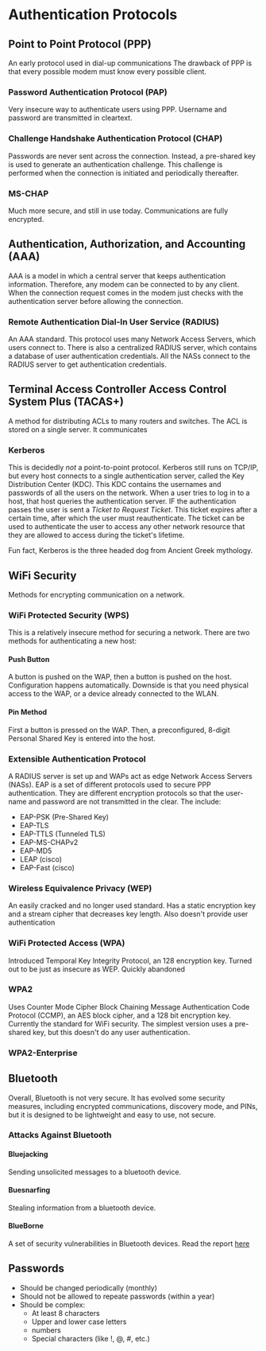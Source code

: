 # Authentication Protocols



## Point to Point Protocol (PPP)
An early protocol used in dial-up communications
The drawback of PPP is that every possible modem must know every possible client.

### Password Authentication Protocol (PAP)
Very insecure way to authenticate users using PPP.
Username and password are transmitted in cleartext.

### Challenge Handshake Authentication Protocol (CHAP)
Passwords are never sent across the connection.
Instead, a pre-shared key is used to generate an authentication challenge.
This challenge is performed when the connection is initiated and periodically thereafter.

### MS-CHAP
Much more secure, and still in use today.
Communications are fully encrypted.


## Authentication, Authorization, and Accounting (AAA)
AAA is a model in which a central server that keeps authentication information.
Therefore, any modem can be connected to by any client.
When the connection request comes in the modem just checks with the authentication server before allowing the connection.

### Remote Authentication Dial-In User Service (RADIUS)
An AAA standard.
This protocol uses many Network Access Servers, which users connect to.
There is also a centralized RADIUS server, which contains a database of user authentication credentials.
All the NASs connect to the RADIUS server to get authentication credentials.


## Terminal Access Controller Access Control System Plus (TACAS+)
A method for distributing ACLs to many routers and switches.
The ACL is stored on a single server.
It communicates

### Kerberos
This is decidedly _not_ a point-to-point protocol.
Kerberos still runs on TCP/IP, but every host connects to a single authentication server, called the Key Distribution Center (KDC).
This KDC contains the usernames and passwords of all the users on the network.
When a user tries to log in to a host, that host queries the authentication server.
IF the authentication passes the user is sent a _Ticket to Request Ticket_.
This ticket expires after a certain time, after which the user must reauthenticate.
The ticket can be used to authenticate the user to access any other network resource that they are allowed to access during the ticket's lifetime.

Fun fact, Kerberos is the three headed dog from Ancient Greek mythology.





## WiFi Security
Methods for encrypting communication on a network.

### WiFi Protected Security (WPS)
This is a relatively insecure method for securing a network.
There are two methods for authenticating a new host:

#### Push Button
A button is pushed on the WAP, then a button is pushed on the host.
Configuration happens automatically.
Downside is that you need physical access to the WAP, or a device already connected to the WLAN.

#### Pin Method
First a button is pressed on the WAP.
Then, a preconfigured, 8-digit Personal Shared Key is entered into the host.


### Extensible Authentication Protocol
A RADIUS server is set up and WAPs act as edge Network Access Servers (NASs).
EAP is a set of different protocols used to secure PPP authentication.
They are different encryption protocols so that the user-name and password are not transmitted in the clear.
The include:
- EAP-PSK (Pre-Shared Key)
- EAP-TLS
- EAP-TTLS (Tunneled TLS)
- EAP-MS-CHAPv2
- EAP-MD5
- LEAP (cisco)
- EAP-Fast (cisco)


### Wireless Equivalence Privacy (WEP)
An easily cracked and no longer used standard.
Has a static encryption key and a stream cipher that decreases key length.
Also doesn't provide user authentication

### WiFi Protected Access (WPA)
Introduced Temporal Key Integrity Protocol, an 128 encryption key.
Turned out to be just as insecure as WEP.
Quickly abandoned

### WPA2
Uses Counter Mode Cipher Block Chaining Message Authentication Code Protocol (CCMP), an AES block cipher, and a 128 bit encryption key.
Currently the standard for WiFi security.
The simplest version uses a pre-shared key, but this doesn't do any user authentication.

### WPA2-Enterprise





## Bluetooth
Overall, Bluetooth is not very secure.
It has evolved some security measures, including encrypted communications, discovery mode, and PINs, but it is designed to be lightweight and easy to use, not secure.

### Attacks Against Bluetooth
#### Bluejacking
Sending unsolicited messages to a bluetooth device.

#### Buesnarfing
Stealing information from a bluetooth device.

#### BlueBorne
A set of security vulnerabilities in Bluetooth devices.
Read the report [here](https://www.armis.com/blueborne/)





## Passwords
- Should be changed periodically (monthly)
- Should not be allowed to repeate passwords (within a year)
- Should be complex:
    - At least 8 characters
    - Upper and lower case letters
    - numbers
    - Special characters (like !, @, #, etc.)

